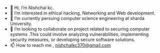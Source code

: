- 👋 Hi, I’m Nishchal kc.
- 👀 I’m interested in ethical hacking, Networking and  Web development.
- 🌱 I’m currently persuing computer science engineering at sharda University.
- 💞️ I’m looking to collaborate on project related to securing computer systems .This could involve analyzing vulnerabilities, implementing security measures, or developing secure software solutions.
- 📫 How to reach me , nishchalkc370@gmail.com 

<!---
nishchalkc89/nishchalkc89 is a ✨ special ✨ repository because its `README.md` (this file) appears on your GitHub profile.
You can click the Preview link to take a look at your changes.
--->
